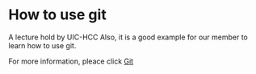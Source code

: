 # How to use git

A lecture hold by UIC-HCC
Also, it is a good example for our member to learn how to use git.

For more information, pleace click <a href="https://git-scm.com/"> Git </a>
